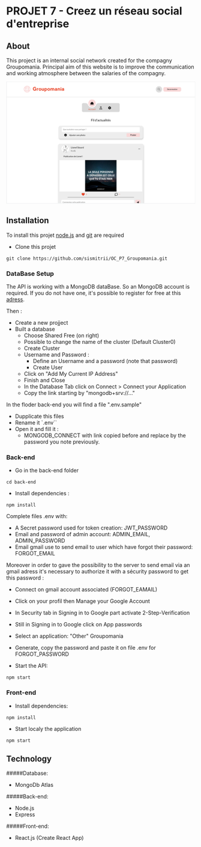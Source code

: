 # PROJET 7 - Creez un réseau social d'entreprise

## About 
This project is an internal social network created for the compagny Groupomania. Principal aim of this website is to improve the communication and working atmosphere between the salaries of the compagny.

![](screenshot.png)

## Installation
To install this projet [node.js](https://nodejs.org/en/) and [git](https://git-scm.com/) are required

- Clone this projet 

```text
git clone https://github.com/sismitrii/OC_P7_Groupomania.git 
``` 

### DataBase Setup
The API is working with a MongoDB dataBase. So an MongoDB account is required. If you do not have one, it's possible to register for free at this [adress](https://www.mongodb.com/cloud/atlas/register).

Then :
- Create a new projject
- Built a database
    - Choose Shared Free (on right)
    - Possible to change the name of the cluster (Default Cluster0)
    - Create Cluster
    - Username and Password :
        - Define an Username and a password (note that password)
        - Create User
    - Click on "Add My Current IP Address"
    - Finish and Close
    - In the Database Tab click on Connect > Connect your Application
    - Copy the link starting by "mongodb+srv://..."

In the floder back-end you will find a file ".env.sample"
- Dupplicate this files
- Rename it `.env``
- Open it and fill it :
    - MONGODB_CONNECT with link copied before and replace <password> by the password you note previously.

### Back-end
- Go in the back-end folder

```text
cd back-end
```

- Install dependencies : 

```text
npm install
```
Complete files .env with:
- A Secret password used for token creation: JWT_PASSWORD
- Email and password of admin account: ADMIN_EMAIL, ADMIN_PASSWORD
- Email gmail use to send email to user which have forgot their password: FORGOT_EMAIL

Moreover in order to gave the possibility to the server to send email via an gmail adress it's necessary to authorize it with a sécurity password to get this password :
- Connect on gmail account associated (FORGOT_EAMAIL)
- Click on your profil then Manage your Google Account
- In Security tab in Signing in to Google part activate 2-Step-Verification
- Still in Signing in to Google click on App passwords
- Select an application: "Other" Groupomania
- Generate, copy the password and paste it on file .env for FORGOT_PASSWORD

- Start the API:

```text
npm start
```

### Front-end
- Install dependencies: 

```text
npm install
````

- Start localy the application
```text
npm start
```

## Technology
#####Database:  
- MongoDb Atlas

#####Back-end:  
- Node.js
- Express

#####Front-end:   
- React.js (Create React App)
